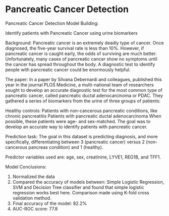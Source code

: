 # Pancreatic Cancer Detection
Pancreatic Cancer Detection Model Building:

Identify patients with Pancreatic Cancer using urine biomarkers

Background:
Pancreatic cancer is an extremely deadly type of cancer. Once diagnosed, the five-year survival rate is less than 10%. However, if pancreatic cancer is caught early, the odds of surviving are much better. Unfortunately, many cases of pancreatic cancer show no symptoms until the cancer has spread throughout the body. A diagnostic test to identify people with pancreatic cancer could be enormously helpful.

The paper:
In a paper by Silvana Debernardi and colleagues, published this year in the journal PLOS Medicine, a multi-national team of researchers sought to develop an accurate diagnostic test for the most common type of pancreatic cancer, called pancreatic ductal adenocarcinoma or PDAC. They gathered a series of biomarkers from the urine of three groups of patients:

Healthy controls:
Patients with non-cancerous pancreatic conditions, like chronic pancreatitis
Patients with pancreatic ductal adenocarcinoma
When possible, these patients were age- and sex-matched. The goal was to develop an accurate way to identify patients with pancreatic cancer.

Prediction task:
The goal in this dataset is predicting diagnosis, and more specifically, differentiating between 3 (pancreatic cancer) versus 2 (non-cancerous pancreas condition) and 1 (healthy). 

Predictor variables used are: age, sex, creatinine, LYVE1, REG1B, and TFF1.

Model Conclusions:
1. Normalized the data
2. Compared the accuracy of models between: Simple Logistic Regression, SVM and Decision Tree classifier and found that simple logistic regression works best here. Comparison made using K-fold cross validation method.
3. Final accuracy of the model: 82.2%
4. AUC-ROC score: 77.8
